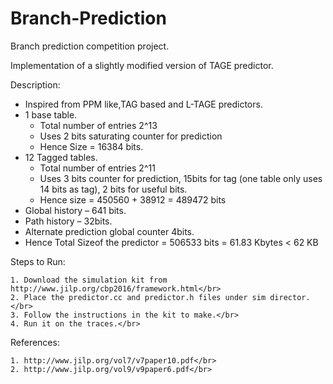 # Branch-Prediction
Branch prediction competition project.

Implementation of a slightly modified version of TAGE predictor.

Description:
    
 - Inspired from PPM like,TAG based and L-TAGE predictors.
 - 1 base table.
	 - Total number of entries 2^13
	 - Uses 2 bits saturating counter for prediction
	 - Hence Size = 16384 bits.
 -  12 Tagged tables.
	   - Total number of entries 2^11
	   - Uses 3 bits counter for prediction, 15bits for tag (one table only uses 14 bits as tag), 2 bits for useful bits.
	   - Hence size = 450560 + 38912 = 489472 bits
 -  Global history – 641 bits.
 -  Path history – 32bits.
 - Alternate prediction global counter 4bits.
 - Hence Total Sizeof the predictor = 506533 bits = 61.83 Kbytes < 62 KB

Steps to Run:

    1. Download the simulation kit from http://www.jilp.org/cbp2016/framework.html</br>
    2. Place the predictor.cc and predictor.h files under sim director.</br>
    3. Follow the instructions in the kit to make.</br>
    4. Run it on the traces.</br>

References:

    1. http://www.jilp.org/vol7/v7paper10.pdf</br>
    2. http://www.jilp.org/vol9/v9paper6.pdf</br>
